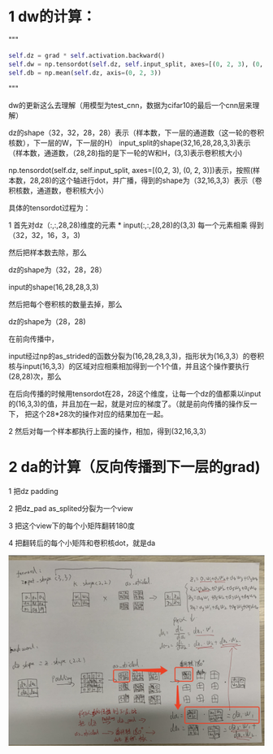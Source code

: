 # 1 dw的计算：

"""

```python
self.dz = grad * self.activation.backward()
self.dw = np.tensordot(self.dz, self.input_split, axes=[(0, 2, 3), (0, 2, 3)]) / self.m
self.db = np.mean(self.dz, axis=(0, 2, 3))
```

"""



dw的更新这么去理解（用模型为test_cnn，数据为cifar10的最后一个cnn层来理解）

dz的shape（32，32，28，28）表示（样本数，下一层的通道数（这一轮的卷积核数），下一层的W，下一层的H）
input_split的shape(32,16,28,28,3,3)表示（样本数，通道数，（28,28)指的是下一轮的W和H，(3,3)表示卷积核大小)

np.tensordot(self.dz, self.input_split, axes=[(0,2, 3), (0, 2, 3)])表示，按照(样本数，28,28)的这个轴进行dot，并广播，得到的shape为（32,16,3,3）表示（卷积核数，通道数，卷积核大小）

具体的tensordot过程为：

1 首先对dz（:,:,28,28)维度的元素 * input(:,:,28,28)的(3,3) 每一个元素相乘 得到（32，32，16，3，3)

然后把样本数去除，那么

dz的shape为（32，28，28）

input的shape(16,28,28,3,3)

然后把每个卷积核的数量去掉，那么

dz的shape为（28，28)

在前向传播中，

input经过np的as_strided的函数分裂为(16,28,28,3,3)，指形状为(16,3,3）的卷积核与input(16,3,3）的区域对应相乘相加得到一个1个值，并且这个操作要执行(28,28)次，那么

在后向传播的时候用tensordot在28，28这个维度，让每一个dz的值都乘以input的(16,3,3)的值，并且加在一起，就是对应的梯度了。（就是前向传播的操作反一下， 把这个28*28次的操作对应的结果加在一起。

2 然后对每一个样本都执行上面的操作，相加，得到(32,16,3,3）

# 2 da的计算（反向传播到下一层的grad)

1 把dz padding

2 把dz_pad   as_splited分裂为一个view

3 把这个view下的每个小矩阵翻转180度

4 把翻转后的每个小矩阵和卷积核dot，就是da



![cnn_bp_part2](./cnn_bp_part2.png)